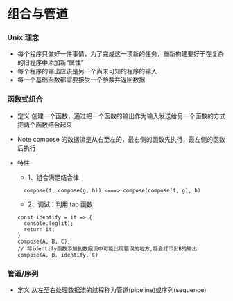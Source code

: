 # 组合与管道

### Unix 理念

- 每个程序只做好一件事情，为了完成这一项新的任务，重新构建要好于在复杂的旧程序中添加新“属性”
- 每个程序的输出应该是另一个尚未可知的程序的输入
- 每一个基础函数都需要接受一个参数并返回数据

### 函数式组合

- 定义
  创建一个函数，通过把一个函数的输出作为输入发送给另一个函数的方式把两个函数结合起来
- Note
  compose 的数据流是从右至左的，最右侧的函数先执行，最左侧的函数后执行
- 特性

  - 1、组合满足结合律

  ```
    compose(f, compose(g, h)) <===> compose(compose(f, g), h)
  ```

  - 2、调试：利用 tap 函数

  ```
  const identify = it => {
    console.log(it);
    return it;
  }
  compose(A, B, C);
  // 将identify函数添加到数据流中可能出现错误的地方,将会打印出B的输出
  compose(A, B, identify, C)
  ```

### 管道/序列

- 定义
  从左至右处理数据流的过程称为管道(pipeline)或序列(sequence)
